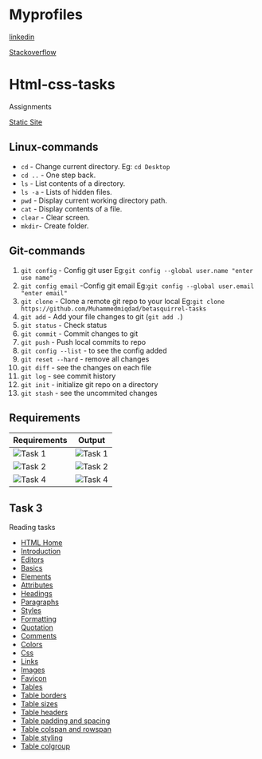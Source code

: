 # Myprofiles

[linkedin](https://www.linkedin.com/in/muhammed-miqdad-n-28966419a)

[Stackoverflow](https://stackoverflow.com/users/21201659/miqdadn)

# Html-css-tasks

Assignments

[Static Site](https://muhammedmiqdad.github.io/betasquirrel-tasks/)

## Linux-commands

- `cd` - Change current directory. Eg: `cd Desktop`
- `cd ..` - One step back.
- `ls` - List contents of a directory.
- `ls -a` - Lists of hidden files.
- `pwd` - Display current working directory path.
- `cat` - Display contents of a file.
- `clear` - Clear screen.
- `mkdir`- Create folder.

## Git-commands

1. `git config` - Config git user Eg:`git config --global user.name "enter use name"`
2. `git config email` -Config git email Eg:`git config --global user.email "enter email"`
3. `git clone` - Clone a remote git repo to your local Eg:`git clone https://github.com/Muhammedmiqdad/betasquirrel-tasks`
4. `git add` - Add your file changes to git (`git add .`)
5. `git status` - Check status
6. `git commit` - Commit changes to git
7. `git push` - Push local commits to repo
8. `git config --list` - to see the config added
9. `git reset --hard` - remove all changes
10. `git diff` - see the changes on each file
11. `git log` - see commit history
12. `git init` - initialize git repo on a directory
13. `git stash` - see the uncommited changes

## Requirements

| Requirements                            | Output                                  |
| --------------------------------------- | --------------------------------------- |
| ![Task 1](images/requirement/task1.jpg) | ![Task 1](images/screenshort/task1.png) |
| ![Task 2](images/requirement/task2.jpg) | ![Task 2](images/screenshort/task2.png) |
| ![Task 4](images/requirement/task4.jpg) | ![Task 4](images/screenshort/task4.png) |

## Task 3

Reading tasks

- [HTML Home](https://www.w3schools.com/html/default.asp)
- [Introduction](https://www.w3schools.com/html/html_intro.asp)
- [Editors](https://www.w3schools.com/html/html_editors.asp)
- [Basics](https://www.w3schools.com/html/html_basic.asp)
- [Elements](https://www.w3schools.com/html/html_elements.asp)
- [Attributes](https://www.w3schools.com/html/html_attributes.asp)
- [Headings](https://www.w3schools.com/html/html_headings.asp)
- [Paragraphs](https://www.w3schools.com/html/html_paragraphs.asp)
- [Styles](https://www.w3schools.com/html/html_styles.asp)
- [Formatting](https://www.w3schools.com/html/html_formatting.asp)
- [Quotation](https://www.w3schools.com/html/html_quotation_elements.asp)
- [Comments](https://www.w3schools.com/html/html_comments.asp)
- [Colors](https://www.w3schools.com/html/html_colors.asp)
- [Css](https://www.w3schools.com/html/html_css.asp)
- [Links](https://www.w3schools.com/html/html_links.asp)
- [Images](https://www.w3schools.com/html/html_images.asp)
- [Favicon](https://www.w3schools.com/html/html_favicon.asp)
- [Tables](https://www.w3schools.com/html/html_tables.asp)
- [Table borders](https://www.w3schools.com/html/html_table_borders.asp)
- [Table sizes](https://www.w3schools.com/html/html_table_sizes.asp)
- [Table headers](https://www.w3schools.com/html/html_table_headers.asp)
- [Table padding and spacing](https://www.w3schools.com/html/html_table_padding_spacing.asp)
- [Table colspan and rowspan](https://www.w3schools.com/html/html_table_colspan_rowspan.asp)
- [Table styling](https://www.w3schools.com/html/html_table_styling.asp)
- [Table colgroup](https://www.w3schools.com/html/html_table_colgroup.asp)